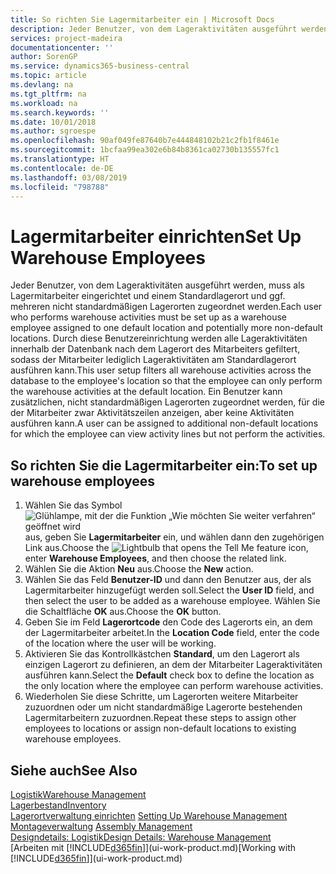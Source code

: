 ```yaml
---
title: So richten Sie Lagermitarbeiter ein | Microsoft Docs
description: Jeder Benutzer, von dem Lageraktivitäten ausgeführt werden, muss als Lagermitarbeiter eingerichtet und einem Standardlagerort und ggf. mehreren nicht standardmäßigen Lagerorten zugeordnet werden.
services: project-madeira
documentationcenter: ''
author: SorenGP
ms.service: dynamics365-business-central
ms.topic: article
ms.devlang: na
ms.tgt_pltfrm: na
ms.workload: na
ms.search.keywords: ''
ms.date: 10/01/2018
ms.author: sgroespe
ms.openlocfilehash: 90af049fe87640b7e444848102b21c2fb1f8461e
ms.sourcegitcommit: 1bcfaa99ea302e6b84b8361ca02730b135557fc1
ms.translationtype: HT
ms.contentlocale: de-DE
ms.lasthandoff: 03/08/2019
ms.locfileid: "798788"
---
```

# <a name="set-up-warehouse-employees"></a><span data-ttu-id="c8c6c-103">Lagermitarbeiter einrichten</span><span class="sxs-lookup"><span data-stu-id="c8c6c-103">Set Up Warehouse Employees</span></span>
<span data-ttu-id="c8c6c-104">Jeder Benutzer, von dem Lageraktivitäten ausgeführt werden, muss als Lagermitarbeiter eingerichtet und einem Standardlagerort und ggf. mehreren nicht standardmäßigen Lagerorten zugeordnet werden.</span><span class="sxs-lookup"><span data-stu-id="c8c6c-104">Each user who performs warehouse activities must be set up as a warehouse employee assigned to one default location and potentially more non-default locations.</span></span> <span data-ttu-id="c8c6c-105">Durch diese Benutzereinrichtung werden alle Lageraktivitäten innerhalb der Datenbank nach dem Lagerort des Mitarbeiters gefiltert, sodass der Mitarbeiter lediglich Lageraktivitäten am Standardlagerort ausführen kann.</span><span class="sxs-lookup"><span data-stu-id="c8c6c-105">This user setup filters all warehouse activities across the database to the employee's location so that the employee can only perform the warehouse activities at the default location.</span></span> <span data-ttu-id="c8c6c-106">Ein Benutzer kann zusätzlichen, nicht standardmäßigen Lagerorten zugeordnet werden, für die der Mitarbeiter zwar Aktivitätszeilen anzeigen, aber keine Aktivitäten ausführen kann.</span><span class="sxs-lookup"><span data-stu-id="c8c6c-106">A user can be assigned to additional non-default locations for which the employee can view activity lines but not perform the activities.</span></span>

## <a name="to-set-up-warehouse-employees"></a><span data-ttu-id="c8c6c-107">So richten Sie die Lagermitarbeiter ein:</span><span class="sxs-lookup"><span data-stu-id="c8c6c-107">To set up warehouse employees</span></span>  
1.  <span data-ttu-id="c8c6c-108">Wählen Sie das Symbol ![Glühlampe, mit der die Funktion „Wie möchten Sie weiter verfahren“ geöffnet wird](media/ui-search/search_small.png "Wie möchten Sie weiter verfahren?") aus, geben Sie **Lagermitarbeiter** ein, und wählen dann den zugehörigen Link aus.</span><span class="sxs-lookup"><span data-stu-id="c8c6c-108">Choose the ![Lightbulb that opens the Tell Me feature](media/ui-search/search_small.png "Tell me what you want to do") icon, enter **Warehouse Employees**, and then choose the related link.</span></span>  
2. <span data-ttu-id="c8c6c-109">Wählen Sie die Aktion **Neu** aus.</span><span class="sxs-lookup"><span data-stu-id="c8c6c-109">Choose the **New** action.</span></span>  
3. <span data-ttu-id="c8c6c-110">Wählen Sie das Feld **Benutzer-ID** und dann den Benutzer aus, der als Lagermitarbeiter hinzugefügt werden soll.</span><span class="sxs-lookup"><span data-stu-id="c8c6c-110">Select the **User ID** field, and then select the user to be added as a warehouse employee.</span></span> <span data-ttu-id="c8c6c-111">Wählen Sie die Schaltfläche **OK** aus.</span><span class="sxs-lookup"><span data-stu-id="c8c6c-111">Choose the **OK** button.</span></span>  
6.  <span data-ttu-id="c8c6c-112">Geben Sie im Feld **Lagerortcode** den Code des Lagerorts ein, an dem der Lagermitarbeiter arbeitet.</span><span class="sxs-lookup"><span data-stu-id="c8c6c-112">In the **Location Code** field, enter the code of the location where the user will be working.</span></span>  
7.  <span data-ttu-id="c8c6c-113">Aktivieren Sie das Kontrollkästchen **Standard**, um den Lagerort als einzigen Lagerort zu definieren, an dem der Mitarbeiter Lageraktivitäten ausführen kann.</span><span class="sxs-lookup"><span data-stu-id="c8c6c-113">Select the **Default** check box to define the location as the only location where the employee can perform warehouse activities.</span></span>  
8.  <span data-ttu-id="c8c6c-114">Wiederholen Sie diese Schritte, um Lagerorten weitere Mitarbeiter zuzuordnen oder um nicht standardmäßige Lagerorte bestehenden Lagermitarbeitern zuzuordnen.</span><span class="sxs-lookup"><span data-stu-id="c8c6c-114">Repeat these steps to assign other employees to locations or assign non-default locations to existing warehouse employees.</span></span>  

## <a name="see-also"></a><span data-ttu-id="c8c6c-115">Siehe auch</span><span class="sxs-lookup"><span data-stu-id="c8c6c-115">See Also</span></span>  
[<span data-ttu-id="c8c6c-116">Logistik</span><span class="sxs-lookup"><span data-stu-id="c8c6c-116">Warehouse Management</span></span>](warehouse-manage-warehouse.md)  
[<span data-ttu-id="c8c6c-117">Lagerbestand</span><span class="sxs-lookup"><span data-stu-id="c8c6c-117">Inventory</span></span>](inventory-manage-inventory.md)  
<span data-ttu-id="c8c6c-118">[Lagerortverwaltung einrichten](warehouse-setup-warehouse.md)   </span><span class="sxs-lookup"><span data-stu-id="c8c6c-118">[Setting Up Warehouse Management](warehouse-setup-warehouse.md)   </span></span>  
<span data-ttu-id="c8c6c-119">[Montageverwaltung](assembly-assemble-items.md)  </span><span class="sxs-lookup"><span data-stu-id="c8c6c-119">[Assembly Management](assembly-assemble-items.md)  </span></span>  
[<span data-ttu-id="c8c6c-120">Designdetails: Logistik</span><span class="sxs-lookup"><span data-stu-id="c8c6c-120">Design Details: Warehouse Management</span></span>](design-details-warehouse-management.md)  
<span data-ttu-id="c8c6c-121">[Arbeiten mit [!INCLUDE[d365fin](includes/d365fin_md.md)]](ui-work-product.md)</span><span class="sxs-lookup"><span data-stu-id="c8c6c-121">[Working with [!INCLUDE[d365fin](includes/d365fin_md.md)]](ui-work-product.md)</span></span>  
